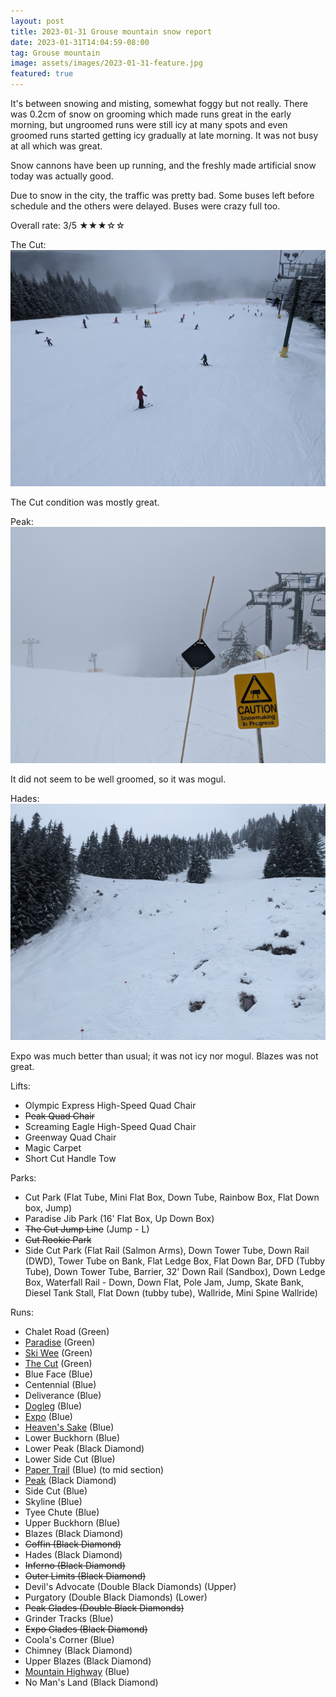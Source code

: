 ```yaml
---
layout: post
title: 2023-01-31 Grouse mountain snow report
date: 2023-01-31T14:04:59-08:00
tag: Grouse mountain
image: assets/images/2023-01-31-feature.jpg
featured: true
---
```


It's between snowing and misting, somewhat foggy but not really. There was 0.2cm of snow on grooming which made runs great in the early morning, but ungroomed runs were still icy at many spots and even groomed runs started getting icy gradually at late morning. It was not busy at all which was great.

Snow cannons have been up running, and the freshly made artificial snow today was actually good.

Due to snow in the city, the traffic was pretty bad. Some buses left before schedule and the others were delayed. Buses were crazy full too.

Overall rate: 3/5 ★★★☆☆

The Cut:
![](/assets/images/2023-01-31-the-cut.jpg)

The Cut condition was mostly great.

Peak:
![](/assets/images/2023-01-31-peak.jpg)

It did not seem to be well groomed, so it was mogul.

Hades:
![](/assets/images/2023-01-31-hades.jpg)

Expo was much better than usual; it was not icy nor mogul. Blazes was not great.

Lifts:

* Olympic Express High-Speed Quad Chair
* <del>Peak Quad Chair</del>
* Screaming Eagle High-Speed Quad Chair
* Greenway Quad Chair
* Magic Carpet
* Short Cut Handle Tow

Parks:

* Cut Park (Flat Tube, Mini Flat Box, Down Tube, Rainbow Box, Flat Down box, Jump)
* Paradise Jib Park (16' Flat Box, Up Down Box)
* <del>The Cut Jump Line</del> (Jump - L)
* <del>Cut Rookie Park</del>
* Side Cut Park (Flat Rail (Salmon Arms), Down Tower Tube, Down Rail (DWD), Tower Tube on Bank, Flat Ledge Box, Flat Down Bar, DFD (Tubby Tube), Down Tower Tube, Barrier, 32' Down Rail (Sandbox), Down Ledge Box, Waterfall Rail - Down, Down Flat, Pole Jam, Jump, Skate Bank, Diesel Tank Stall, Flat Down (tubby tube), Wallride, Mini Spine Wallride)

Runs:

* Chalet Road (Green)
* [Paradise](/grouse/paradise) (Green)
* [Ski Wee](/magic-carpet/) (Green)
* [The Cut](/grouse/the-cut/) (Green)
* Blue Face (Blue)
* Centennial (Blue)
* Deliverance (Blue)
* [Dogleg](/dogleg/) (Blue)
* [Expo](/grouse/expo/) (Blue)
* [Heaven's Sake](/heavens-sake/) (Blue)
* Lower Buckhorn (Blue)
* Lower Peak (Black Diamond)
* Lower Side Cut (Blue)
* [Paper Trail](/paper-trail/) (Blue) (to mid section)
* [Peak](/grouse/peak/) (Black Diamond)
* Side Cut (Blue)
* Skyline (Blue)
* Tyee Chute (Blue)
* Upper Buckhorn (Blue)
* Blazes (Black Diamond)
* <del>Coffin (Black Diamond)</del>
* Hades (Black Diamond)
* <del>Inferno (Black Diamond)</del>
* <del>Outer Limits (Black Diamond)</del>
* Devil's Advocate (Double Black Diamonds) (Upper)
* Purgatory (Double Black Diamonds) (Lower)
* <del>Peak Glades (Double Black Diamonds)</del>
* Grinder Tracks (Blue)
* <del>Expo Glades (Black Diamond)</del>
* Coola's Corner (Blue)
* Chimney (Black Diamond)
* Upper Blazes (Black Diamond)
* [Mountain Highway](/grouse/mountain-highway/) (Blue)
* No Man's Land (Black Diamond)


